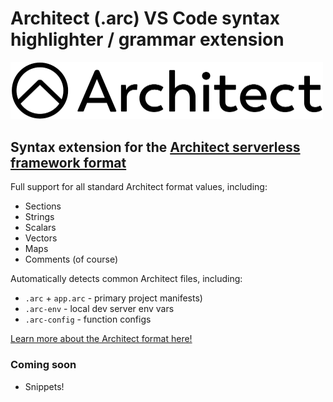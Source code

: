 # Architect (.arc) VS Code syntax highlighter / grammar extension

<img src="./assets/architect-logo-black-white-outline-transparent.png" width=500>


## Syntax extension for the [Architect serverless framework format](https://arc.codes)

Full support for all standard Architect format values, including:
- Sections
- Strings
- Scalars
- Vectors
- Maps
- Comments (of course)

Automatically detects common Architect files, including:
- `.arc` + `app.arc` - primary project manifests)
- `.arc-env` - local dev server env vars
- `.arc-config` - function configs

[Learn more about the Architect format here!](https://arc.codes/guides/project-manifest)


### Coming soon

- Snippets!
